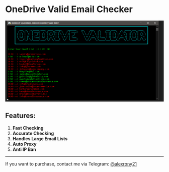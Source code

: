 # OneDrive Valid Email Checker

![Image](https://raw.githubusercontent.com/thepythoncode97/OneDrive-Valid-Email-Checker/main/OneDrive_Valid_Email_Checker.png)

## Features:
1. **Fast Checking**
2. **Accurate Checking**
3. **Handles Large Email Lists**
4. **Auto Proxy**
5. **Anti IP Ban**

---

If you want to purchase, contact me via Telegram: [@alexrony21](https://t.me/alexrony21)
